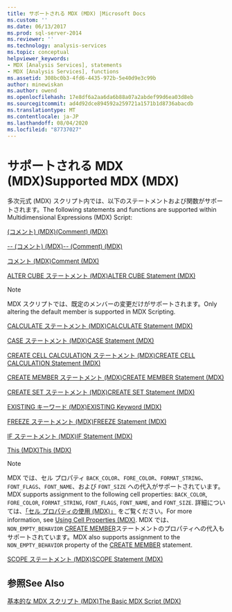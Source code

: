 ```yaml
---
title: サポートされる MDX (MDX) |Microsoft Docs
ms.custom: ''
ms.date: 06/13/2017
ms.prod: sql-server-2014
ms.reviewer: ''
ms.technology: analysis-services
ms.topic: conceptual
helpviewer_keywords:
- MDX [Analysis Services], statements
- MDX [Analysis Services], functions
ms.assetid: 308bc0b3-4fd6-4435-972b-5e40d9e3c99b
author: minewiskan
ms.author: owend
ms.openlocfilehash: 17e8df6a2aa6da6b88a07a2abdef99d6ea03d8eb
ms.sourcegitcommit: ad4d92dce894592a259721a1571b1d8736abacdb
ms.translationtype: MT
ms.contentlocale: ja-JP
ms.lasthandoff: 08/04/2020
ms.locfileid: "87737027"
---
```

# <a name="supported-mdx-mdx"></a><span data-ttu-id="add6a-102">サポートされる MDX (MDX)</span><span class="sxs-lookup"><span data-stu-id="add6a-102">Supported MDX (MDX)</span></span>
  <span data-ttu-id="add6a-103">多次元式 (MDX) スクリプト内では、以下のステートメントおよび関数がサポートされます。</span><span class="sxs-lookup"><span data-stu-id="add6a-103">The following statements and functions are supported within Multidimensional Expressions (MDX) Script:</span></span>  
  
 [<span data-ttu-id="add6a-104">(コメント) (MDX)</span><span class="sxs-lookup"><span data-stu-id="add6a-104">&#40;Comment&#41; &#40;MDX&#41;</span></span>](/sql/mdx/comment-mdx)  
  
 [<span data-ttu-id="add6a-105">-- &#40;コメント&#41; &#40;MDX&#41;</span><span class="sxs-lookup"><span data-stu-id="add6a-105">-- &#40;Comment&#41; &#40;MDX&#41;</span></span>](/sql/mdx/comment-mdx)  
  
 [<span data-ttu-id="add6a-106">コメント &#40;MDX&#41;</span><span class="sxs-lookup"><span data-stu-id="add6a-106">Comment &#40;MDX&#41;</span></span>](/sql/mdx/comment-mdx)  
  
 [<span data-ttu-id="add6a-107">ALTER CUBE ステートメント (MDX)</span><span class="sxs-lookup"><span data-stu-id="add6a-107">ALTER CUBE Statement &#40;MDX&#41;</span></span>](/sql/mdx/mdx-data-definition-alter-cube)  
  
> [!NOTE]  
>  <span data-ttu-id="add6a-108">MDX スクリプトでは、既定のメンバーの変更だけがサポートされます。</span><span class="sxs-lookup"><span data-stu-id="add6a-108">Only altering the default member is supported in MDX Scripting.</span></span>  
  
 [<span data-ttu-id="add6a-109">CALCULATE ステートメント (MDX)</span><span class="sxs-lookup"><span data-stu-id="add6a-109">CALCULATE Statement &#40;MDX&#41;</span></span>](/sql/mdx/mdx-scripting-calculate)  
  
 [<span data-ttu-id="add6a-110">CASE ステートメント (MDX)</span><span class="sxs-lookup"><span data-stu-id="add6a-110">CASE Statement &#40;MDX&#41;</span></span>](/sql/mdx/case-statement-mdx)  
  
 [<span data-ttu-id="add6a-111">CREATE CELL CALCULATION ステートメント (MDX)</span><span class="sxs-lookup"><span data-stu-id="add6a-111">CREATE CELL CALCULATION Statement &#40;MDX&#41;</span></span>](/sql/mdx/mdx-data-definition-create-cell-calculation)  
  
 [<span data-ttu-id="add6a-112">CREATE MEMBER ステートメント &#40;MDX&#41;</span><span class="sxs-lookup"><span data-stu-id="add6a-112">CREATE MEMBER Statement &#40;MDX&#41;</span></span>](/sql/mdx/mdx-data-definition-create-member)  
  
 [<span data-ttu-id="add6a-113">CREATE SET ステートメント (MDX)</span><span class="sxs-lookup"><span data-stu-id="add6a-113">CREATE SET Statement &#40;MDX&#41;</span></span>](/sql/mdx/mdx-data-definition-create-set)  
  
 [<span data-ttu-id="add6a-114">EXISTING キーワード (MDX)</span><span class="sxs-lookup"><span data-stu-id="add6a-114">EXISTING Keyword &#40;MDX&#41;</span></span>](mdx-query-existing-keyword.md)  
  
 [<span data-ttu-id="add6a-115">FREEZE ステートメント (MDX)</span><span class="sxs-lookup"><span data-stu-id="add6a-115">FREEZE Statement &#40;MDX&#41;</span></span>](/sql/mdx/mdx-scripting-freeze)  
  
 [<span data-ttu-id="add6a-116">IF ステートメント (MDX)</span><span class="sxs-lookup"><span data-stu-id="add6a-116">IF Statement  &#40;MDX&#41;</span></span>](/sql/mdx/mdx-scripting-if)  
  
 [<span data-ttu-id="add6a-117">This (MDX)</span><span class="sxs-lookup"><span data-stu-id="add6a-117">This &#40;MDX&#41;</span></span>](/sql/mdx/this-mdx)  
  
> [!NOTE]  
>  <span data-ttu-id="add6a-118">MDX では、セル プロパティ `BACK_COLOR`、`FORE_COLOR`、`FORMAT_STRING`、`FONT_FLAGS`、`FONT_NAME`、および `FONT_SIZE` への代入がサポートされています。</span><span class="sxs-lookup"><span data-stu-id="add6a-118">MDX supports assignment to the following cell properties: `BACK_COLOR`, `FORE_COLOR`, `FORMAT_STRING`, `FONT_FLAGS`, `FONT_NAME`, and `FONT_SIZE`.</span></span> <span data-ttu-id="add6a-119">詳細については、[「セル プロパティの使用 (MDX)」](mdx-cell-properties-using-cell-properties.md) をご覧ください。</span><span class="sxs-lookup"><span data-stu-id="add6a-119">For more information, see [Using Cell Properties &#40;MDX&#41;](mdx-cell-properties-using-cell-properties.md).</span></span> <span data-ttu-id="add6a-120">MDX では、 `NON_EMPTY_BEHAVIOR` [CREATE MEMBER](/sql/mdx/mdx-data-definition-create-member)ステートメントのプロパティへの代入もサポートされています。</span><span class="sxs-lookup"><span data-stu-id="add6a-120">MDX also supports assignment to the `NON_EMPTY_BEHAVIOR` property of the [CREATE MEMBER](/sql/mdx/mdx-data-definition-create-member) statement.</span></span>  
  
 [<span data-ttu-id="add6a-121">SCOPE ステートメント (MDX)</span><span class="sxs-lookup"><span data-stu-id="add6a-121">SCOPE Statement &#40;MDX&#41;</span></span>](/sql/mdx/mdx-scripting-scope)  
  
## <a name="see-also"></a><span data-ttu-id="add6a-122">参照</span><span class="sxs-lookup"><span data-stu-id="add6a-122">See Also</span></span>  
 [<span data-ttu-id="add6a-123">基本的な MDX スクリプト &#40;MDX&#41;</span><span class="sxs-lookup"><span data-stu-id="add6a-123">The Basic MDX Script &#40;MDX&#41;</span></span>](the-basic-mdx-script-mdx.md)  
  
  
